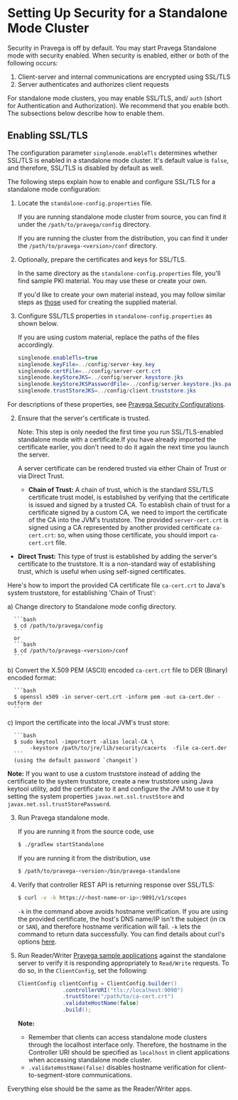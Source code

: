 <!--
Copyright (c) Dell Inc., or its subsidiaries. All Rights Reserved.

Licensed under the Apache License, Version 2.0 (the "License");
you may not use this file except in compliance with the License.
You may obtain a copy of the License at

    http://www.apache.org/licenses/LICENSE-2.0
-->

# Setting Up Security for a Standalone Mode Cluster

Security in Pravega is off by default. You may start Pravega Standalone mode with security enabled. When security is enabled, either or both of the following occurs:

1. Client-server and internal communications are encrypted using SSL/TLS
2. Server authenticates and authorizes client requests

For standalone mode clusters, you may enable SSL/TLS, and/ `auth` (short for Authentication and Authorization). We recommend that you enable both. The subsections below describe how to enable them.

## Enabling SSL/TLS

The configuration parameter `singlenode.enableTls` determines whether SSL/TLS is enabled in a standalone mode cluster. It's default value is `false`, and therefore, SSL/TLS is disabled by default as well.

The following steps explain how to enable and configure SSL/TLS for a standalone mode configuration:

1. Locate the `standalone-config.properties` file.

   If you are running standalone mode cluster from source, you can find it under the `/path/to/pravega/config` directory.

   If you are running the cluster from the distribution, you can find it under the `/path/to/pravega-<version>/conf` directory.

2. Optionally, prepare the certificates and keys for SSL/TLS.

   In the same directory as the `standalone-config.properties` file, you'll find sample PKI material. You may use these or create your own.

   If you'd like to create your own material instead, you may follow similar steps as [those](https://github.com/pravega/pravega/wiki/Creating-TLS-material-for-Pravega-security) used for creating the supplied material.

2. Configure SSL/TLS properties in `standalone-config.properties` as shown below.

   If you are using custom material, replace the paths of the files accordingly.

   ```java
   singlenode.enableTls=true
   singlenode.keyFile=../config/server-key.key
   singlenode.certFile=../config/server-cert.crt
   singlenode.keyStoreJKS=../config/server.keystore.jks
   singlenode.keyStoreJKSPasswordFile=../config/server.keystore.jks.passwd
   singlenode.trustStoreJKS=../config/client.truststore.jks
   ```

  For descriptions of these properties, see [Pravega Security Configurations](security-configurations.md).  

2. Ensure that the server's certificate is trusted.

   Note: This step is only needed the first time you run SSL/TLS-enabled standalone mode with a certificate.If you have already imported the certificate earlier, you don't need to do it again the next time you launch the server.

   A server certificate can be rendered trusted via either Chain of Trust or via Direct Trust.

   * **Chain of Trust:** A chain of trust, which is the standard SSL/TLS certificate
     trust model, is established by verifying that the certificate is issued and signed by a trusted CA. To establish chain of trust for a certificate signed by a custom CA, we need to import the certificate of the CA into the JVM's truststore. The provided `server-cert.crt` is signed using a CA represented by another provided certificate `ca-cert.crt`: so, when using those certificate, you should import `ca-cert.crt` file.

  * **Direct Trust:** This type of trust is established by adding the server's
      certificate to the truststore. It is a non-standard way of establishing trust, which is useful when using self-signed certificates.

   Here's how to import the provided CA certificate file `ca-cert.crt` to Java's system truststore, for establishing 'Chain of Trust':

   a) Change directory to Standalone mode config directory.

      ```bash
      $ cd /path/to/pravega/config
      ```
      or
      ```bash
      $ cd /path/to/pravega-<version>/conf
      ```

   b) Convert the X.509 PEM (ASCII) encoded `ca-cert.crt` file to DER (Binary) encoded format:

      ```bash
      $ openssl x509 -in server-cert.crt -inform pem -out ca-cert.der -outform der
      ```

   c) Import the certificate into the local JVM's trust store:

      ```bash
      $ sudo keytool -importcert -alias local-CA \
           -keystore /path/to/jre/lib/security/cacerts  -file ca-cert.der
      ```
      (using the default password `changeit`)

   **Note:** If you want to use a custom truststore instead of adding the certificate to the system truststore, create a new truststore using Java keytool utility, add the certificate to it and configure the JVM to use it by setting the system properties `javax.net.ssl.trustStore` and `javax.net.ssl.trustStorePassword`.

3. Run Pravega standalone mode.

   If you are running it from the source code, use

   ```bash
   $ ./gradlew startStandalone
   ```

   If you are running it from the distribution, use

   ```bash
   $ /path/to/pravega-<version>/bin/pravega-standalone
   ```

4. Verify that controller REST API is returning response over SSL/TLS:

   ```bash
   $ curl -v -k https://<host-name-or-ip>:9091/v1/scopes
   ```

    `-k` in the command above avoids hostname verification. If you are using the provided certificate, the host's DNS name/IP isn't the subject (in `CN` or `SAN`), and therefore hostname verification will fail. `-k` lets the command to return data successfully. You can find details about curl's options [here](https://curl.haxx.se/docs/manpage.html).

5. Run Reader/Writer [Pravega sample applications](https://github.com/pravega/pravega-samples/blob/master/pravega-client-examples/README.md) against the standalone server to verify it is responding appropriately to `Read/Write` requests. To do so, in the `ClientConfig`, set the following:

   ```java
   ClientConfig clientConfig = ClientConfig.builder()
                 .controllerURI("tls://localhost:9090")
                 .trustStore("/path/to/ca-cert.crt")
                 .validateHostName(false)
                 .build();
   ```
   **Note:**
   * Remember that clients can access standalone mode clusters through the localhost interface only. Therefore, the hostname in the Controller URI should be specified as `localhost` in client applications when accessing standalone mode cluster.
   * `.validateHostName(false)` disables hostname verification for client-to-segment-store communications.

  Everything else should be the same as the Reader/Writer apps.
